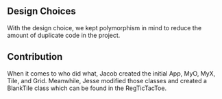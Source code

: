 ## Design Choices
With the design choice, we kept polymorphism in mind to reduce the amount of duplicate code in the project. 

## Contribution

When it comes to who did what, Jacob created the initial App, MyO, MyX, Tile, and Grid. Meanwhile, Jesse modified those classes and created a BlankTile class which can be found in the RegTicTacToe.